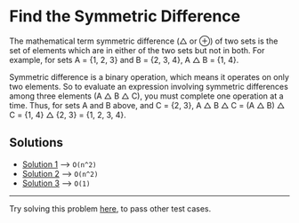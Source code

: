 # Find the Symmetric Difference

The mathematical term symmetric difference (△ or ⊕) of two sets is the set of elements which are in either of the two sets but not in both. For example, for sets A = {1, 2, 3} and B = {2, 3, 4}, A △ B = {1, 4}.

Symmetric difference is a binary operation, which means it operates on only two elements. So to evaluate an expression involving symmetric differences among three elements (A △ B △ C), you must complete one operation at a time. Thus, for sets A and B above, and C = {2, 3}, A △ B △ C = (A △ B) △ C = {1, 4} △ {2, 3} = {1, 2, 3, 4}.

## Solutions 

- [Solution 1](solution1.js) --> `O(n^2)`
- [Solution 2](solution2.js) --> `O(n^2)`
- [Solution 3](solution3.js) -->  `O(1)`
---

Try solving this problem [here](https://www.freecodecamp.org/learn/coding-interview-prep/algorithms/find-the-symmetric-difference), to pass other test cases. 
